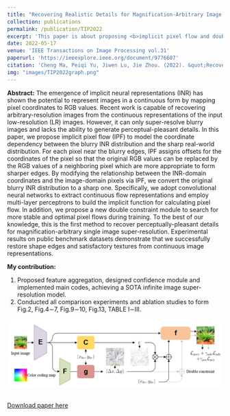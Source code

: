 ```yaml
---
title: "Recovering Realistic Details for Magnification-Arbitrary Image Super-Resolution"
collection: publications
permalink: /publication/TIP2022
excerpt: 'This paper is about proposing <b>implicit pixel flow and double constraint strategy</b> to recover perceptually-pleasant details for magnification-arbitrary single image super-resolution(As far as we know, this is <b>the first model that can achieve this</b>). Experimental results on public benchmark datasets demonstrate that we successfully restore shape edges and satisfactory textures from continuous image representations, <b>achieving or even outperforming SOTA models</b>.'
date: 2022-05-17
venue: 'IEEE Transactions on Image Processing vol.31'
paperurl: 'https://ieeexplore.ieee.org/document/9776607'
citation: 'Cheng Ma, Peiqi Yu, Jiwen Lu, Jie Zhou. (2022). &quot;Recovering Realistic Details for Magnification-Arbitrary Image Super-Resolution.&quot; <i>IEEE Transactions on Image Processing</i>. vol.31.'
img: "images/TIP2022graph.png"
---
```


<b>Abstract:</b>
The emergence of implicit neural representations (INR) has shown the potential to represent images in a continuous form by mapping pixel coordinates to RGB values. Recent work is capable of recovering arbitrary-resolution images from the continuous representations of the input low-resolution (LR) images. However, it can only super-resolve blurry images and lacks the ability to generate perceptual-pleasant details. In this paper, we propose implicit pixel flow (IPF) to model the coordinate dependency between the blurry INR distribution and the sharp real-world distribution. For each pixel near the blurry edges, IPF assigns offsets for the coordinates of the pixel so that the original RGB values can be replaced by the RGB values of a neighboring pixel which are more appropriate to form sharper edges. By modifying the relationship between the INR-domain coordinates and the image-domain pixels via IPF, we convert the original blurry INR distribution to a sharp one. Specifically, we adopt convolutional neural networks to extract continuous flow representations and employ multi-layer perceptrons to build the implicit function for calculating pixel flow. In addition, we propose a new double constraint module to search for more stable and optimal pixel flows during training. To the best of our knowledge, this is the first method to recover perceptually-pleasant details for magnification-arbitrary single image super-resolution. Experimental results on public benchmark datasets demonstrate that we successfully restore shape edges and satisfactory textures from continuous image representations.

<b>My contribution:</b>
1. Proposed feature aggregation, designed confidence module and implemented main codes, achieving a SOTA infinite image super-resolution model.
2. Conducted all comparison experiments and ablation studies to form Fig.2, Fig.4$\sim$7, Fig.9$\sim$10, Fig.13, TABLE I$\sim$III.


<td><img class="proj_thumb" src="images/TIP2022graph.png" width="700px" alt=""/>&nbsp;</td>

[Download paper here](http://patricia1019.github.io/files/TIP2022.pdf)

